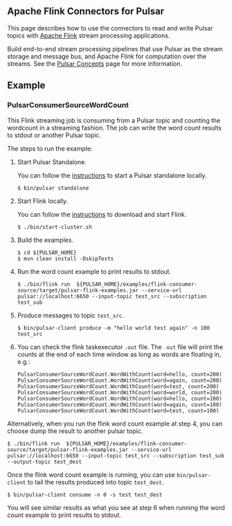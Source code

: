 <!--

    Licensed to the Apache Software Foundation (ASF) under one
    or more contributor license agreements.  See the NOTICE file
    distributed with this work for additional information
    regarding copyright ownership.  The ASF licenses this file
    to you under the Apache License, Version 2.0 (the
    "License"); you may not use this file except in compliance
    with the License.  You may obtain a copy of the License at

      http://www.apache.org/licenses/LICENSE-2.0

    Unless required by applicable law or agreed to in writing,
    software distributed under the License is distributed on an
    "AS IS" BASIS, WITHOUT WARRANTIES OR CONDITIONS OF ANY
    KIND, either express or implied.  See the License for the
    specific language governing permissions and limitations
    under the License.

-->

## Apache Flink Connectors for Pulsar

This page describes how to use the connectors to read and write Pulsar topics with [Apache Flink](https://flink.apache.org/) stream processing applications.

Build end-to-end stream processing pipelines that use Pulsar as the stream storage and message bus, and Apache Flink for computation over the streams.
See the [Pulsar Concepts](https://pulsar.apache.org/docs/en/concepts-overview/) page for more information.

## Example

### PulsarConsumerSourceWordCount

This Flink streaming job is consuming from a Pulsar topic and counting the wordcount in a streaming fashion. The job can write the word count results
to stdout or another Pulsar topic.

The steps to run the example:

1. Start Pulsar Standalone.

    You can follow the [instructions](https://pulsar.apache.org/docs/en/standalone/) to start a Pulsar standalone locally.

    ```shell
    $ bin/pulsar standalone
    ```

2. Start Flink locally.

    You can follow the [instructions](https://ci.apache.org/projects/flink/flink-docs-release-1.6/quickstart/setup_quickstart.html) to download and start Flink.

    ```shell
    $ ./bin/start-cluster.sh
    ```

3. Build the examples.

    ```shell
    $ cd ${PULSAR_HOME}
    $ mvn clean install -DskipTests
    ```

4. Run the word count example to print results to stdout.

    ```shell
    $ ./bin/flink run  ${PULSAR_HOME}/examples/flink-consumer-source/target/pulsar-flink-examples.jar --service-url pulsar://localhost:6650 --input-topic test_src --subscription test_sub
    ```

5. Produce messages to topic `test_src`.

    ```shell
    $ bin/pulsar-client produce -m "hello world test again" -n 100 test_src
    ```

6. You can check the flink taskexecutor `.out` file. The `.out` file will print the counts at the end of each time window as long as words are floating in, e.g.:

    ```shell
    PulsarConsumerSourceWordCount.WordWithCount(word=hello, count=200)
    PulsarConsumerSourceWordCount.WordWithCount(word=again, count=200)
    PulsarConsumerSourceWordCount.WordWithCount(word=test, count=200)
    PulsarConsumerSourceWordCount.WordWithCount(word=world, count=200)
    PulsarConsumerSourceWordCount.WordWithCount(word=hello, count=100)
    PulsarConsumerSourceWordCount.WordWithCount(word=again, count=100)
    PulsarConsumerSourceWordCount.WordWithCount(word=test, count=100)
    ```

Alternatively, when you run the flink word count example at step 4, you can choose dump the result to another pulsar topic.

```shell
$ ./bin/flink run  ${PULSAR_HOME}/examples/flink-consumer-source/target/pulsar-flink-examples.jar --service-url pulsar://localhost:6650 --input-topic test_src --subscription test_sub --output-topic test_dest
```

Once the flink word count example is running, you can use `bin/pulsar-client` to tail the results produced into topic `test_dest`.

```shell
$ bin/pulsar-client consume -n 0 -s test test_dest
```

You will see similar results as what you see at step 6 when running the word count example to print results to stdout.
